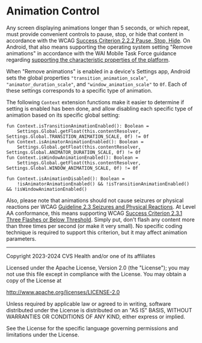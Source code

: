 # Animation Control
Any screen displaying animations longer than 5 seconds, or which repeat, must provide convenient controls to pause, stop, or hide that content in accordance with the WCAG [Success Criterion 2.2.2 Pause, Stop, Hide](https://www.w3.org/TR/WCAG22/#pause-stop-hide). On Android, that also means supporting the operating system setting "Remove animations" in accordance with the WAI Mobile Task Force guidance regarding [supporting the characteristic properties of the platform](https://w3c.github.io/Mobile-A11y-TF-Note/#support-the-characteristic-properties-of-the-platform).

When "Remove animations" is enabled in a device's Settings app, Android sets the global properties `"transition_animation_scale"`, `"animator_duration_scale"`, and `"window_animation_scale"` to `0f`. Each of these settings corresponds to a specific type of animation.

The following `Context` extension functions make it easier to determine if setting is enabled has been done, and allow disabling each specific type of animation based on its specific global setting:

```
fun Context.isTransitionAnimationEnabled(): Boolean =
    Settings.Global.getFloat(this.contentResolver, Settings.Global.TRANSITION_ANIMATION_SCALE, 0f) != 0f
fun Context.isAnimatorAnimationEnabled(): Boolean =
    Settings.Global.getFloat(this.contentResolver, Settings.Global.ANIMATOR_DURATION_SCALE, 0f) != 0f
fun Context.isWindowAnimationEnabled(): Boolean =
    Settings.Global.getFloat(this.contentResolver, Settings.Global.WINDOW_ANIMATION_SCALE, 0f) != 0f
    
fun Context.isAnimationDisabled(): Boolean =
    !isAnimatorAnimationEnabled() && !isTransitionAnimationEnabled() && !isWindowAnimationEnabled()
```

Also, please note that animations should not cause seizures or physical reactions per WCAG [Guideline 2.3 Seizures and Physical Reactions](https://www.w3.org/TR/WCAG22/#seizures-and-physical-reactions). At Level AA conformance, this means supporting WCAG [Success Criterion 2.3.1 Three Flashes or Below Threshold](https://www.w3.org/TR/WCAG22/#three-flashes-or-below-threshold). Simply put, don't flash any content more than three times per second (or make it very small). No specific coding technique is required to support this criterion, but it may affect animation parameters.

----

Copyright 2023-2024 CVS Health and/or one of its affiliates
   
Licensed under the Apache License, Version 2.0 (the "License");
you may not use this file except in compliance with the License.
You may obtain a copy of the License at

http://www.apache.org/licenses/LICENSE-2.0
       
Unless required by applicable law or agreed to in writing, software
distributed under the License is distributed on an "AS IS" BASIS,
WITHOUT WARRANTIES OR CONDITIONS OF ANY KIND, either express or implied.
   
See the License for the specific language governing permissions and
limitations under the License.